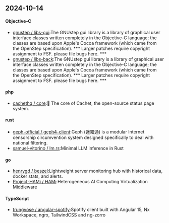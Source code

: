 ## 2024-10-14
#### Objective-C
* [gnustep / libs-gui](https://github.com/gnustep/libs-gui):The GNUstep gui library is a library of graphical user interface classes written completely in the Objective-C language; the classes are based upon Apple's Cocoa framework (which came from the OpenStep specification). *** Larger patches require copyright assignment to FSF. please file bugs here. ***
* [gnustep / libs-back](https://github.com/gnustep/libs-back):The GNUstep gui library is a library of graphical user interface classes written completely in the Objective-C language; the classes are based upon Apple's Cocoa framework (which came from the OpenStep specification). *** Larger patches require copyright assignment to FSF. please file bugs here. ***
#### php
* [cachethq / core](https://github.com/cachethq/core):🚦 The core of Cachet, the open-source status page system.
#### rust
* [geph-official / geph4-client](https://github.com/geph-official/geph4-client):Geph (迷霧通) is a modular Internet censorship circumvention system designed specifically to deal with national filtering.
* [samuel-vitorino / lm.rs](https://github.com/samuel-vitorino/lm.rs):Minimal LLM inference in Rust
#### go
* [henrygd / beszel](https://github.com/henrygd/beszel):Lightweight server monitoring hub with historical data, docker stats, and alerts.
* [Project-HAMi / HAMi](https://github.com/Project-HAMi/HAMi):Heterogeneous AI Computing Virtualization Middleware
#### TypeScript
* [trungvose / angular-spotify](https://github.com/trungvose/angular-spotify):Spotify client built with Angular 15, Nx Workspace, ngrx, TailwindCSS and ng-zorro
